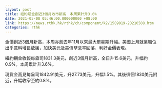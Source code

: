 ```yaml
---
layout: post
title: 紐約期金創近3個月收市新高　本周累計升3.6%
date: 2021-05-08 05:46:00.000000000 +08:00
link: https://news.rthk.hk/rthk/ch/component/k2/1589819-20210508.htm
categories: rthk
---
```


金價創近3個月新高，本周亦創去年11月以來最大單星期升幅。美國上月就業職位出乎意料增長放緩，加快美元及美債孳息率回落，利好金價表現。

紐約期金收報每盎司1831.3美元，創近3個月新高，全日升15.6美元，升幅約0.9%，本周累計升3.6%。

現貨金高見每盎司1842.91美元，升27.73美元，升幅1.5%。其後徘徊1830美元附近，升幅收窄至約0.8%。
